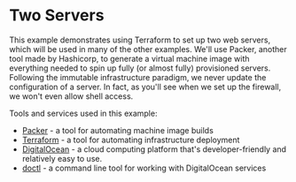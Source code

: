 # Two Servers

This example demonstrates using Terraform to set up two web servers, which will be used in many of the other examples. We'll use Packer, another tool made by Hashicorp, to generate a virtual machine image with everything needed to spin up fully (or almost fully) provisioned servers. Following the immutable infrastructure paradigm, we never update the configuration of a server. In fact, as you'll see when we set up the firewall, we won't even allow shell access.

Tools and services used in this example:

+ [Packer](https://www.packer.io/) - a tool for automating machine image builds
+ [Terraform](https://www.terraform.io/) - a tool for automating infrastructure deployment
+ [DigitalOcean](https://www.digitalocean.com/) - a cloud computing platform that's developer-friendly and relatively easy to use.
+ [doctl](https://github.com/digitalocean/doctl) - a command line tool for working with DigitalOcean services
